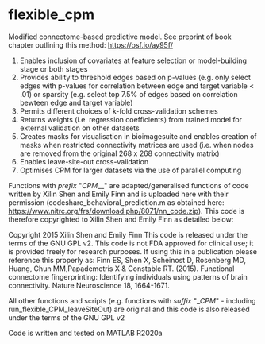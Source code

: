 # flexible_cpm
Modified connectome-based predictive model. See preprint of book chapter outlining this method: https://osf.io/ay95f/

1) Enables inclusion of covariates at feature selection or model-building stage or both stages
2) Provides ability to threshold edges based on p-values (e.g. only select edges with  p-values for correlation between edge and target variable < .01) or sparsity (e.g. select top 7.5% of edges based on correlation bewteen edge and target variable)
3) Permits different choices of k-fold cross-validation schemes
4) Returns weights (i.e. regression coefficients) from trained model for external validation on other datasets
5) Creates masks for visualisation in bioimagesuite and enables creation of masks when restricted connectivity matrices are used (i.e. when nodes are removed from the original 268 x 268 connectivity matrix) 
6) Enables leave-site-out cross-validation
7) Optimises CPM for larger datasets via the use of parallel computing

Functions with _prefix_ "_CPM___" are adapted/generalised functions of code written by Xilin Shen and Emily Finn and is uploaded here with their permission (codeshare_behavioral_prediction.m as obtained here: 
https://www.nitrc.org/frs/download.php/8071/nn_code.zip). This code is therefore copyrighted to Xilin Shen and Emily Finn as detailed below:

Copyright 2015 Xilin Shen and Emily Finn 
This code is released under the terms of the GNU GPL v2. This code is not FDA approved for clinical use; it is provided freely for research purposes. If using this in a publication please reference this properly as: 
Finn ES, Shen X, Scheinost D, Rosenberg MD, Huang, Chun MM,Papademetris X & Constable RT. (2015). Functional connectome fingerprinting: Identifying individuals using patterns of brain connectivity. Nature Neuroscience 18, 1664-1671.

All other functions and scripts (e.g. functions with _suffix_ "__CPM_" - including run_flexible_CPM_leaveSiteOut) are original and this code is also released under the terms of the GNU GPL v2

Code is written and tested on MATLAB R2020a
